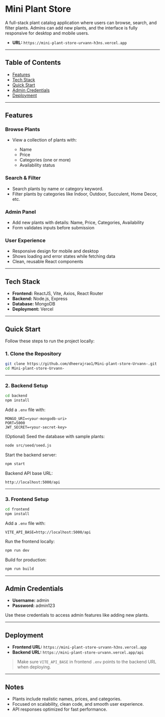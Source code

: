 
# Mini Plant Store

A full-stack plant catalog application where users can browse, search, and filter plants. Admins can add new plants, and the interface is fully responsive for desktop and mobile users.
* **URL:** `https://mini-plant-store-urvann-h3ns.vercel.app`
---

## Table of Contents

* [Features](#features)
* [Tech Stack](#tech-stack)
* [Quick Start](#quick-start)
* [Admin Credentials](#admin-credentials)
* [Deployment](#deployment)

---

## Features

### Browse Plants

* View a collection of plants with:

  * Name
  * Price
  * Categories (one or more)
  * Availability status

### Search & Filter

* Search plants by name or category keyword.
* Filter plants by categories like Indoor, Outdoor, Succulent, Home Decor, etc.

### Admin Panel

* Add new plants with details: Name, Price, Categories, Availability
* Form validates inputs before submission

### User Experience

* Responsive design for mobile and desktop
* Shows loading and error states while fetching data
* Clean, reusable React components

---

## Tech Stack

* **Frontend:** ReactJS, Vite, Axios, React Router
* **Backend:** Node.js, Express
* **Database:** MongoDB
* **Deployment:** Vercel

---

## Quick Start

Follow these steps to run the project locally:

### 1. Clone the Repository

```bash
git clone https://github.com/dheerajrao1/Mini-plant-store-Urvann-.git
cd Mini-plant-store-Urvann-
```

---

### 2. Backend Setup

```bash
cd backend
npm install
```

Add a `.env` file with:

```env
MONGO_URI=<your-mongodb-uri>
PORT=5000
JWT_SECRET=<your-secret-key>
```

(Optional) Seed the database with sample plants:

```bash
node src/seed/seed.js
```

Start the backend server:

```bash
npm start
```

Backend API base URL:

```
http://localhost:5000/api
```

---

### 3. Frontend Setup

```bash
cd frontend
npm install
```

Add a `.env` file with:

```env
VITE_API_BASE=http://localhost:5000/api
```

Run the frontend locally:

```bash
npm run dev
```

Build for production:

```bash
npm run build
```

---

## Admin Credentials

* **Username:** admin
* **Password:** admin123

Use these credentials to access admin features like adding new plants.

---

## Deployment

* **Frontend URL:** `https://mini-plant-store-urvann-h3ns.vercel.app`
* **Backend URL:** `https://mini-plant-store-urvann.vercel.app/api`

> Make sure `VITE_API_BASE` in frontend `.env` points to the backend URL when deploying.

---

## Notes

* Plants include realistic names, prices, and categories.
* Focused on scalability, clean code, and smooth user experience.
* API responses optimized for fast performance.
